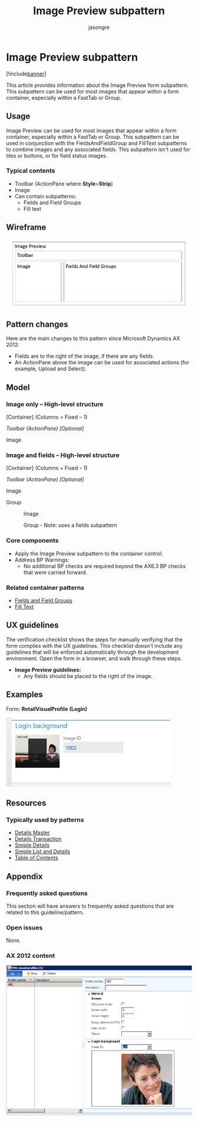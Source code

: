 ﻿---
# required metadata

title: Image Preview subpattern
description: This article provides information about the Image Preview form subpattern. This subpattern can be used for most images that appear within a form container, especially within a FastTab or Group. 
author: jasongre
manager: AnnBe
ms.date: 04/04/2017
ms.topic: article
ms.prod: 
ms.service: Dynamics365Operations
ms.technology: 

# optional metadata

# ms.search.form: 
# ROBOTS: 
audience: Developer
# ms.devlang: 
ms.reviewer: annbe
ms.search.scope: AX 7.0.0, Operations
# ms.tgt_pltfrm: 
ms.custom: 12444
ms.assetid: ac176ec7-7f14-47b8-908c-d2175a29fc5c
ms.search.region: Global
# ms.search.industry: 
ms.author: jasongre
ms.search.validFrom: 2016-02-28
ms.dyn365.ops.version: AX 7.0.0

---

# Image Preview subpattern

[!include[banner](../includes/banner.md)]


This article provides information about the Image Preview form subpattern. This subpattern can be used for most images that appear within a form container, especially within a FastTab or Group. 

Usage
-----

Image Preview can be used for most images that appear within a form container, especially within a FastTab or Group. This subpattern can be used in conjunction with the FieldsAndFieldGroup and FillText subpatterns to combine images and any associated fields. This subpattern isn't used for tiles or buttons, or for field status images.

### Typical contents

-   Toolbar (ActionPane where **Style**=**Strip**)
-   Image
-   Can contain subpatterns:
    -   Fields and Field Groups
    -   Fill text

## Wireframe
[![ImagePreview(1)](./media/imagepreview1.png)](./media/imagepreview1.png)

## Pattern changes
Here are the main changes to this pattern since Microsoft Dynamics AX 2012:

-   Fields are to the right of the image, if there are any fields.
-   An ActionPane above the image can be used for associated actions (for example, Upload and Select).

## Model
### Image only – High-level structure

\[Container\] (Columns = Fixed – 1)

*Toolbar (ActionPane) \[Optional\]*

Image

### Image and fields – High-level structure

\[Container\] (Columns = Fixed – 1)

*Toolbar (ActionPane) \[Optional\]*

Image

Group

            Image

            Group - Note: uses a fields subpattern

### Core components

-   Apply the Image Preview subpattern to the container control.
-   Address BP Warnings:
    -   No additional BP checks are required beyond the AX6.3 BP checks that were carried forward.

### Related container patterns

-   [Fields and Field Groups](fields-field-groups-subpattern.md)
-   [Fill Text](fill-text-subpattern.md)

## UX guidelines
The verification checklist shows the steps for manually verifying that the form complies with the UX guidelines. This checklist doesn't include any guidelines that will be enforced automatically through the development environment. Open the form in a browser, and walk through these steps.

-   **Image Preview guidelines:**
    -   Any fields should be placed to the right of the image.

## Examples
Form: **RetailVisualProfile** **(Login)** 

[![ImagePreview(2)](./media/imagepreview2.png)](./media/imagepreview2.png)

## Resources
### Typically used by patterns

-   [Details Master](details-master-form-pattern.md)
-   [Details Transaction](details-transaction-form-pattern.md)
-   [Simple Details](simple-details-form-pattern.md)
-   [Simple List and Details](simple-list-details-form-pattern.md)
-   [Table of Contents](table-of-contents-form-pattern.md)

## Appendix
### Frequently asked questions

This section will have answers to frequently asked questions that are related to this guideline/pattern.

### Open issues

None.

### AX 2012 content

[![ImagePreview(3)](./media/imagepreview3.png)](./media/imagepreview3.png)


